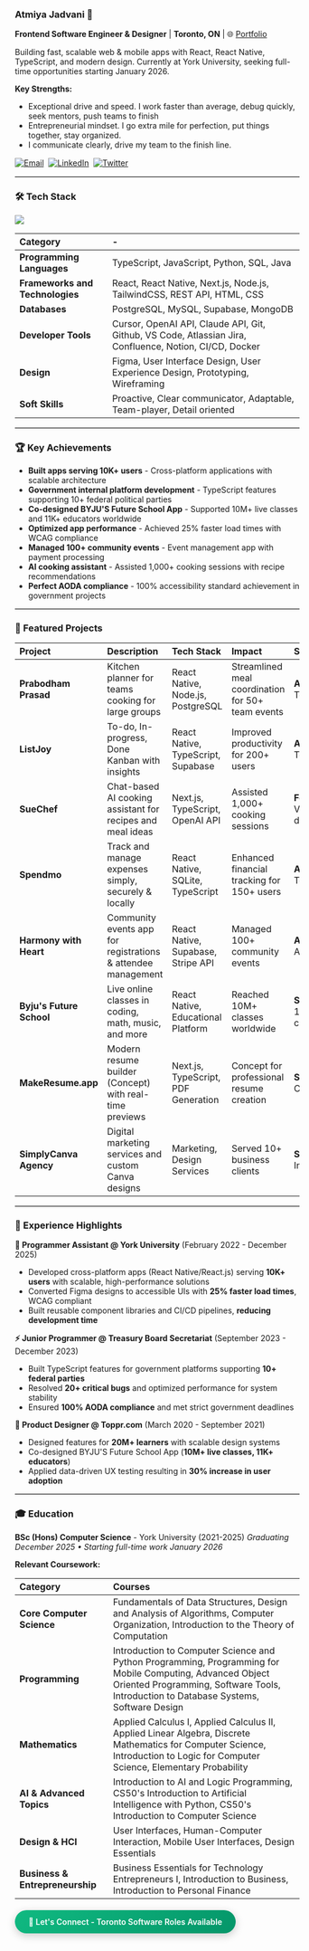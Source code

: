 <!-- Optimized for GitHub's system fonts -->

### Atmiya Jadvani 👋

**Frontend Software Engineer & Designer** | **Toronto, ON** | 🌐 [Portfolio](https://www.atmiya.ca/)

Building fast, scalable web & mobile apps with React, React Native, TypeScript, and modern design. Currently at York University, seeking full-time opportunities starting January 2026.

**Key Strengths:**
- Exceptional drive and speed. I work faster than average, debug quickly, seek mentors, push teams to finish
- Entrepreneurial mindset. I go extra mile for perfection, put things together, stay organized.
- I communicate clearly, drive my team to the finish line.

<div align="left" style="margin: 15px 0; display: flex; align-items: center; gap: 8px; flex-wrap: wrap;">
  <a href="mailto:atmiyajadvani09@gmail.com">
    <img src="https://img.shields.io/badge/Email-D14836?style=flat&logo=gmail&logoColor=white" alt="Email" />
  </a>
  <a href="https://www.linkedin.com/in/atmiyajadvani/">
    <img src="https://img.shields.io/badge/LinkedIn-0077B5?style=flat&logo=linkedin&logoColor=white" alt="LinkedIn" />
  </a>
  <a href="https://twitter.com/atmiyajadvani">
    <img src="https://img.shields.io/badge/Twitter-1DA1F2?style=flat&logo=twitter&logoColor=white" alt="Twitter" />
  </a>
</div>

<hr style="height:1px;border:none;border-top:1px solid #ccc;">

### 🛠️ Tech Stack

<div style="max-width: 800px;">

<p align="left">
  <img src="https://skillicons.dev/icons?i=ts,js,react,nextjs,nodejs,python,figma,tailwind,postgresql,supabase,git,github" />
</p>

| Category | - |
|:---------|:-------------|
| **Programming Languages** | TypeScript, JavaScript, Python, SQL, Java |
| **Frameworks and Technologies** | React, React Native, Next.js, Node.js, TailwindCSS, REST API, HTML, CSS |
| **Databases** | PostgreSQL, MySQL, Supabase, MongoDB |
| **Developer Tools** | Cursor, OpenAI API, Claude API, Git, Github, VS Code, Atlassian Jira, Confluence, Notion, CI/CD, Docker |
| **Design** | Figma, User Interface Design, User Experience Design, Prototyping, Wireframing |
| **Soft Skills** | Proactive, Clear communicator, Adaptable, Team-player, Detail oriented |

</div>

<hr style="height:1px;border:none;border-top:1px solid #ccc;">

### 🏆 Key Achievements

- **Built apps serving 10K+ users** - Cross-platform applications with scalable architecture
- **Government internal platform development** - TypeScript features supporting 10+ federal political parties
- **Co-designed BYJU'S Future School App** - Supported 10M+ live classes and 11K+ educators worldwide
- **Optimized app performance** - Achieved 25% faster load times with WCAG compliance
- **Managed 100+ community events** - Event management app with payment processing
- **AI cooking assistant** - Assisted 1,000+ cooking sessions with recipe recommendations
- **Perfect AODA compliance** - 100% accessibility standard achievement in government projects

<hr style="height:1px;border:none;border-top:1px solid #ccc;">

### 🚀 Featured Projects

| Project | Description | Tech Stack | Impact | Status |
|:--------|:------------|:-----------|:-------|:-------|
| **Prabodham Prasad** | Kitchen planner for teams cooking for large groups | React Native, Node.js, PostgreSQL | Streamlined meal coordination for 50+ team events | **Available:** TestFlight |
| **ListJoy** | To-do, In-progress, Done Kanban with insights | React Native, TypeScript, Supabase | Improved productivity for 200+ users | **Available:** TestFlight |
| **SueChef** | Chat-based AI cooking assistant for recipes and meal ideas | Next.js, TypeScript, OpenAI API | Assisted 1,000+ cooking sessions | **Features:** Video demo |
| **Spendmo** | Track and manage expenses simply, securely & locally | React Native, SQLite, TypeScript | Enhanced financial tracking for 150+ users | **Available:** TestFlight |
| **Harmony with Heart** | Community events app for registrations & attendee management | React Native, Supabase, Stripe API | Managed 100+ community events | **Available:** App Store |
| **Byju's Future School** | Live online classes in coding, math, music, and more | React Native, Educational Platform | Reached 10M+ classes worldwide | **Scale:** 10M+ classes |
| **MakeResume.app** | Modern resume builder (Concept) with real-time previews | Next.js, TypeScript, PDF Generation | Concept for professional resume creation | **Status:** Concept |
| **SimplyCanva Agency** | Digital marketing services and custom Canva designs | Marketing, Design Services | Served 10+ business clients | **Service:** Inactive |

<hr style="height:1px;border:none;border-top:1px solid #ccc;">

### 💼 Experience Highlights

**🔧 Programmer Assistant @ York University** (February 2022 - December 2025)
- Developed cross-platform apps (React Native/React.js) serving **10K+ users** with scalable, high-performance solutions
- Converted Figma designs to accessible UIs with **25% faster load times**, WCAG compliant
- Built reusable component libraries and CI/CD pipelines, **reducing development time**

**⚡ Junior Programmer @ Treasury Board Secretariat** (September 2023 - December 2023)
- Built TypeScript features for government platforms supporting **10+ federal parties**
- Resolved **20+ critical bugs** and optimized performance for system stability
- Ensured **100% AODA compliance** and met strict government deadlines

**🎨 Product Designer @ Toppr.com** (March 2020 - September 2021)
- Designed features for **20M+ learners** with scalable design systems
- Co-designed BYJU'S Future School App (**10M+ live classes, 11K+ educators**)
- Applied data-driven UX testing resulting in **30% increase in user adoption**

<hr style="height:1px;border:none;border-top:1px solid #ccc;">

### 🎓 Education

**BSc (Hons) Computer Science** - York University (2021-2025)
*Graduating December 2025 • Starting full-time work January 2026*

**Relevant Coursework:**

| Category | Courses |
|:---------|:--------|
| **Core Computer Science** | Fundamentals of Data Structures, Design and Analysis of Algorithms, Computer Organization, Introduction to the Theory of Computation |
| **Programming** | Introduction to Computer Science and Python Programming, Programming for Mobile Computing, Advanced Object Oriented Programming, Software Tools, Introduction to Database Systems, Software Design |
| **Mathematics** | Applied Calculus I, Applied Calculus II, Applied Linear Algebra, Discrete Mathematics for Computer Science, Introduction to Logic for Computer Science, Elementary Probability |
| **AI & Advanced Topics** | Introduction to AI and Logic Programming, CS50's Introduction to Artificial Intelligence with Python, CS50's Introduction to Computer Science |
| **Design & HCI** | User Interfaces, Human-Computer Interaction, Mobile User Interfaces, Design Essentials |
| **Business & Entrepreneurship** | Business Essentials for Technology Entrepreneurs I, Introduction to Business, Introduction to Personal Finance |

<div align="left" style="margin: 20px 0;">
  <a href="mailto:atmiyajadvani09@gmail.com" style="
    background: linear-gradient(135deg, #10b981 0%, #059669 100%);
    color: white;
    padding: 12px 24px;
    border-radius: 25px;
    text-decoration: none;
    font-weight: 600;
    display: inline-block;
    box-shadow: 0 4px 15px rgba(0,0,0,0.2);
    transition: all 0.3s ease;
  ">
    💬 Let's Connect - Toronto Software Roles Available
  </a>
</div>